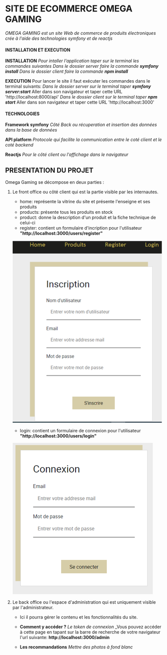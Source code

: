 # SITE DE ECOMMERCE OMEGA GAMING

*OMEGA GAMING est un site Web de commerce de produits électroniques crée à l'aide des technologies symfony et de reactjs*


#### INSTALLATION ET EXECUTION
**INSTALLATION**
_Pour intaller l'application taper sur le terminal les commandes suivantes_
_Dans le dossier server faire la commande **symfony install**_
_Dans le dossier client faire la commande **npm install**_


**EXECUTION**
Pour lancer le site il faut exécuter les commandes dans le terminal suivants:
_Dans le dossier server sur le terminal taper **symfony server:start**_
Aller dans son navigateur  et taper cette URL 'http://localhost:8000/api'
_Dans le dossier client sur le terminal taper **npm start**_
Aller dans son navigateur  et taper cette URL 'http://localhost:3000'

#### TECHNOLOGIES
**Framework symfony** 
_Côté  Back ou récuperation et insertion des données dans la base de données_

**API platform** 
_Protocole qui facilite la communication entre le coté client et le coté backend_

**Reactjs** 
_Pour le côté  client ou l'affichage dans le navigateur_


## PRESENTATION DU PROJET

Omega Gaming se décompose en deux parties :
1. Le front office ou côté client qui est la partie visible par les internautes.
    - home: représente la vitrine du site et présente l'enseigne et ses produits
    - products: présente tous les produits en stock
    - product: donne la description d'un produit et la fiche technique de celui-ci
    - register: contient un formulaire d'incription pour l'utilisateur **"http://localhost:3000/users/register"**

    ![register](./register.PNG)

    - login: contient un formulaire de connexion pour l'utilisateur **"http://localhost:3000/users/login"**
    
    ![login](./login.PNG)

2. Le back office ou l'espace d'administration qui est uniquement visible par l'administrateur.
    - Ici il pourra gérer le contenu et les fonctionnalités du site.
    
    - **Comment y accéder ?**
        _Le token de connexion_
        _Vous pouvez accéder à cette page en tapant sur la barre de recherche de votre navigateur l'url suivante:  **http://localhost:3000/admin**

    - **Les recommandations**
        _Mettre des photos à fond blanc_




